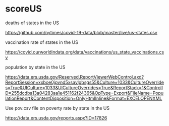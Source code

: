 # scoreUS
deaths of states in the US

https://github.com/nytimes/covid-19-data/blob/master/live/us-states.csv

vaccination rate of states in the US

https://covid.ourworldindata.org/data/vaccinations/us_state_vaccinations.csv

population by state in the US

https://data.ers.usda.gov/Reserved.ReportViewerWebControl.axd?ReportSession=xxboe0jpvnd5xsavlgbsgs55&Culture=1033&CultureOverrides=True&UICulture=1033&UICultureOverrides=True&ReportStack=1&ControlID=255dcdba13a04283aa1e451162f24365&OpType=Export&FileName=PopulationReport&ContentDisposition=OnlyHtmlInline&Format=EXCELOPENXML

Use pov.csv file on poverty rate by state in the US

https://data.ers.usda.gov/reports.aspx?ID=17826


